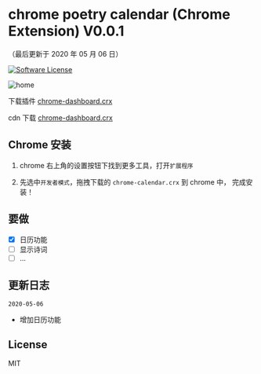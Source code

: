 chrome poetry calendar (Chrome Extension) V0.0.1
==========
（最后更新于 2020 年 05 月 06 日）

[![Software License](https://img.shields.io/badge/license-MIT-brightgreen.svg)](LICENSE)

![home](https://cdn.jsdelivr.net/gh/whyour/chrome-calendar@latest/public/home.jpg)

下载插件 [chrome-dashboard.crx](https://github.com/whyour/chrome-calendar/raw/master/chrome-calendar.crx)

cdn 下载 [chrome-dashboard.crx](https://cdn.jsdelivr.net/gh/whyour/chrome-calendar@latest/chrome-calendar.crx)

Chrome 安装
----
1. chrome 右上角的设置按钮下找到更多工具，打开`扩展程序`

2. 先选中`开发者模式`，拖拽下载的 `chrome-calendar.crx` 到 chrome 中， 完成安装！

要做
-------
- [x] 日历功能
- [ ] 显示诗词
- [ ] ...

更新日志
-------
`2020-05-06`
* 增加日历功能


License
--------
MIT
